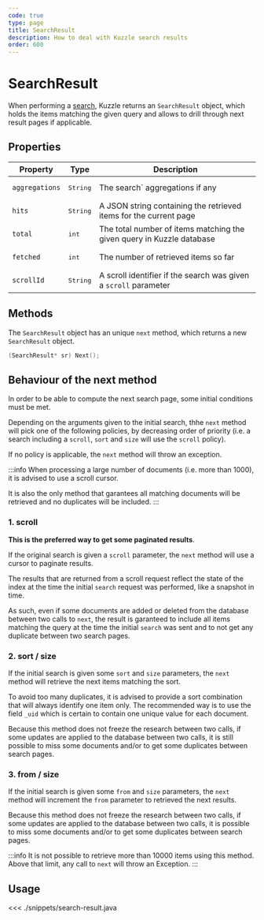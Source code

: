 ```yaml
---
code: true
type: page
title: SearchResult
description: How to deal with Kuzzle search results
order: 600
---
```


# SearchResult

When performing a [search](/sdk/java/1/controllers/document/search), Kuzzle returns an `SearchResult` object, which holds the items matching the given query and allows to drill through next result pages if applicable.

## Properties

| Property       | Type              | Description                                                           |
| -------------- | ----------------- | --------------------------------------------------------------------- |
| `aggregations` | <pre>String</pre> | The search` aggregations if any                                       |
| `hits`         | <pre>String</pre> | A JSON string containing the retrieved items for the current page     |
| `total`        | <pre>int</pre>    | The total number of items matching the given query in Kuzzle database |
| `fetched`      | <pre>int</pre>    | The number of retrieved items so far                                  |
| `scrollId`     | <pre>String</pre> | A scroll identifier if the search was given a `scroll` parameter      |

## Methods

The `SearchResult` object has an unique `next` method, which returns a new `SearchResult` object.

```cpp
(SearchResult* sr) Next();
```

## Behaviour of the next method

In order to be able to compute the next search page, some initial conditions must be met.

Depending on the arguments given to the initial search, thhe `next` method will pick one of the following policies, by decreasing order of priority (i.e. a search including a `scroll`, `sort` and `size` will use the `scroll` policy).

If no policy is applicable, the `next` method will throw an exception.

:::info
When processing a large number of documents (i.e. more than 1000), it is advised to use a scroll cursor.

It is also the only method that garantees all matching documents will be retrieved and no duplicates will be included.
:::

### 1. scroll

**This is the preferred way to get some paginated results**.

If the original search is given a `scroll` parameter, the `next` method will use a cursor to paginate results.

The results that are returned from a scroll request reflect the state of the index at the time the initial `search` request was performed, like a snapshot in time.

As such, even if some documents are added or deleted from the database between two calls to `next`, the result is garanteed to include all items matching the query at the time the initial `search` was sent and to not get any duplicate between two search pages.

### 2. sort / size

If the initial search is given some `sort` and `size` parameters, the `next` method will retrieve the next items matching the sort.

To avoid too many duplicates, it is advised to provide a sort combination that will always identify one item only. The recommended way is to use the field `_uid` which is certain to contain one unique value for each document.

Because this method does not freeze the research between two calls, if some updates are applied to the database between two calls, it is still possible to miss some documents and/or to get some duplicates between search pages.

### 3. from / size

If the initial search is given some `from` and `size` parameters, the `next` method will increment the `from` parameter to retrieved the next results.

Because this method does not freeze the research between two calls, if some updates are applied to the database between two calls, it is possible to miss some documents and/or to get some duplicates between search pages.

:::info
It is not possible to retrieve more than 10000 items using this method. Above that limit, any call to `next` will throw an Exception.
:::

## Usage

<<< ./snippets/search-result.java
